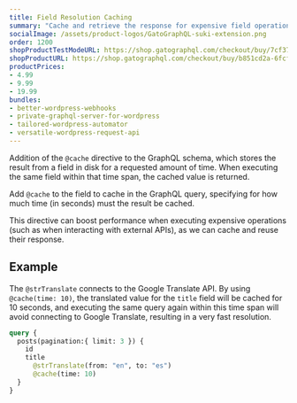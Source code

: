 ```yaml
---
title: Field Resolution Caching
summary: "Cache and retrieve the response for expensive field operations."
socialImage: /assets/product-logos/GatoGraphQL-suki-extension.png
order: 1200
shopProductTestModeURL: https://shop.gatographql.com/checkout/buy/7cf373db-5d40-4679-b564-535c8d23cb74
shopProductURL: https://shop.gatographql.com/checkout/buy/b851cd2a-6fcf-4437-919b-81c86e3100d5
productPrices:
- 4.99
- 9.99
- 19.99
bundles:
- better-wordpress-webhooks
- private-graphql-server-for-wordpress
- tailored-wordpress-automator
- versatile-wordpress-request-api
---
```


Addition of the `@cache` directive to the GraphQL schema, which stores the result from a field in disk for a requested amount of time. When executing the same field within that time span, the cached value is returned.

Add `@cache` to the field to cache in the GraphQL query, specifying for how much time (in seconds) must the result be cached.

This directive can boost performance when executing expensive operations (such as when interacting with external APIs), as we can cache and reuse their response.

## Example

The `@strTranslate` connects to the Google Translate API. By using `@cache(time: 10)`, the translated value for the `title` field will be cached for 10 seconds, and executing the same query again within this time span will avoid connecting to Google Translate, resulting in a very fast resolution.

<!-- @todo Un-comment here when FeedbackCategories::LOG is enabled and documented, and `@traceExecutionTime` is supported -->
<!-- A log entry will indicate if the field is being retrieved from the cache. -->

```graphql
query {
  posts(pagination:{ limit: 3 }) {
    id
    title
      @strTranslate(from: "en", to: "es")
      @cache(time: 10)
  }
}
```

<!-- @todo Un-comment here when FeedbackCategories::LOG is enabled and documented, and `@traceExecutionTime` is supported -->
<!-- Use `@traceExecutionTime` to log the difference in field resolution time:

```graphql
query {
  posts(pagination:{ limit: 3 }) {
    id
    title
      @strTranslate(from: "en", to: "es")
      @cache(time: 10)
      @traceExecutionTime
  }
}
```
-->

<!-- ## Bundles including extension

- [“All in One Toolbox for WordPress” Bundle](../../bundles/all-in-one-toolbox-for-wordpress)
- [“Tailored WordPress Automator” Bundle](../../bundles/tailored-wordpress-automator) -->

<!-- ## Tutorial lessons referencing extension

- [Retrieving data from an external API](../../tutorial/retrieving-data-from-an-external-api) -->
